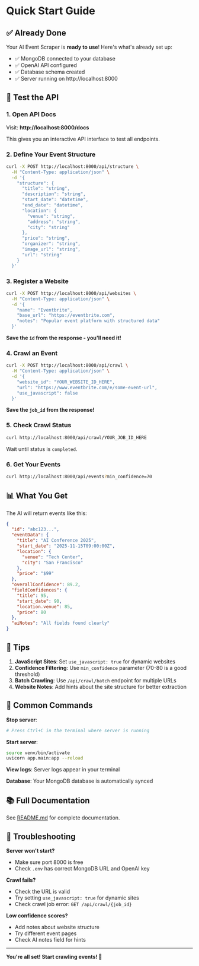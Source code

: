 # Quick Start Guide

## ✅ Already Done

Your AI Event Scraper is **ready to use**! Here's what's already set up:

- ✅ MongoDB connected to your database
- ✅ OpenAI API configured
- ✅ Database schema created
- ✅ Server running on http://localhost:8000

## 🚀 Test the API

### 1. Open API Docs

Visit: **http://localhost:8000/docs**

This gives you an interactive API interface to test all endpoints.

### 2. Define Your Event Structure

```bash
curl -X POST http://localhost:8000/api/structure \
  -H "Content-Type: application/json" \
  -d '{
    "structure": {
      "title": "string",
      "description": "string",
      "start_date": "datetime",
      "end_date": "datetime",
      "location": {
        "venue": "string",
        "address": "string",
        "city": "string"
      },
      "price": "string",
      "organizer": "string",
      "image_url": "string",
      "url": "string"
    }
  }'
```

### 3. Register a Website

```bash
curl -X POST http://localhost:8000/api/websites \
  -H "Content-Type: application/json" \
  -d '{
    "name": "Eventbrite",
    "base_url": "https://eventbrite.com",
    "notes": "Popular event platform with structured data"
  }'
```

**Save the `id` from the response - you'll need it!**

### 4. Crawl an Event

```bash
curl -X POST http://localhost:8000/api/crawl \
  -H "Content-Type: application/json" \
  -d '{
    "website_id": "YOUR_WEBSITE_ID_HERE",
    "url": "https://www.eventbrite.com/e/some-event-url",
    "use_javascript": false
  }'
```

**Save the `job_id` from the response!**

### 5. Check Crawl Status

```bash
curl http://localhost:8000/api/crawl/YOUR_JOB_ID_HERE
```

Wait until status is `completed`.

### 6. Get Your Events

```bash
curl http://localhost:8000/api/events?min_confidence=70
```

## 📊 What You Get

The AI will return events like this:

```json
{
  "id": "abc123...",
  "eventData": {
    "title": "AI Conference 2025",
    "start_date": "2025-11-15T09:00:00Z",
    "location": {
      "venue": "Tech Center",
      "city": "San Francisco"
    },
    "price": "$99"
  },
  "overallConfidence": 89.2,
  "fieldConfidences": {
    "title": 95,
    "start_date": 90,
    "location.venue": 85,
    "price": 80
  },
  "aiNotes": "All fields found clearly"
}
```

## 🎯 Tips

1. **JavaScript Sites**: Set `use_javascript: true` for dynamic websites
2. **Confidence Filtering**: Use `min_confidence` parameter (70-80 is a good threshold)
3. **Batch Crawling**: Use `/api/crawl/batch` endpoint for multiple URLs
4. **Website Notes**: Add hints about the site structure for better extraction

## 🔧 Common Commands

**Stop server**:
```bash
# Press Ctrl+C in the terminal where server is running
```

**Start server**:
```bash
source venv/bin/activate
uvicorn app.main:app --reload
```

**View logs**: Server logs appear in your terminal

**Database**: Your MongoDB database is automatically synced

## 📚 Full Documentation

See [README.md](README.md) for complete documentation.

## 🐛 Troubleshooting

**Server won't start?**
- Make sure port 8000 is free
- Check `.env` has correct MongoDB URL and OpenAI key

**Crawl fails?**
- Check the URL is valid
- Try setting `use_javascript: true` for dynamic sites
- Check crawl job error: `GET /api/crawl/{job_id}`

**Low confidence scores?**
- Add notes about website structure
- Try different event pages
- Check AI notes field for hints

---

**You're all set! Start crawling events! 🎉**

